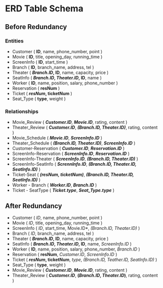 # ERD Table Schema

## Before Redundancy
### Entities
* Customer ( **ID**, name, phone_number, point )
* Movie ( **ID**, title, opening_day, running_time )
* ScreenInfo ( **ID**, start_time )
* Branch ( **ID**, branch_name, address, tel )
* Theater ( ***Branch.ID*, ID**,  name, capacity, price )
* SeatInfo ( ***Branch.ID*, *Theater.ID*, ID**, name ) 
* Worker ( **ID**, name, position, salary, phone_number )
* Reservation ( **resNum** )
* Ticket ( ***resNum*, ticketNum** )
* Seat_Type ( **type**, weight )

### Relationships
* Movie_Review ( ***Customer.ID***, ***Movie.ID***, rating, content )
* Theater_Review ( ***Customer.ID***, ***(Branch.ID, Theater.ID)***, rating, content )
* Movie_Schedule ( ***Movie.ID***, ***ScreenInfo.ID*** )
* Theater_Schedule ( ***(Branch.ID, Theater.ID)***, ***ScreenInfo.ID*** )
* Customer-Reservation ( ***Customer.ID***, ***Reservation.ID*** )
* ScreenInfo-Reservation ( ***ScreenInfo.ID***, ***Reservation.ID*** )
* ScreenInfo-Theater ( ***ScreenInfo.ID***, ***(Branch.ID, Theater.ID)*** )
* ScreenInfo-SeatInfo ( ***ScrennInfo.ID***, ***(Branch.ID, Theater.ID, SeatInfo.ID)*** )
* Ticket-Seat ( ***(resNum, ticketNum)***, ***(Branch.ID, Theater.ID, SeatInfo.ID)*** )
* Worker - Branch ( ***Worker.ID***, ***Branch.ID*** )
* Ticket - SeatType ( ***Ticket.type***, ***Seat_Type.type*** )

## After Redundancy
* Customer ( *ID*, name, phone_number, point )
* Movie ( *ID*, title, opening_day, running_time )
* ScreenInfo ( *ID*, start_time, Movie.ID*, *(Branch.ID, Theater.ID)* )
* Branch ( *ID*, branch_name, address, tel )
* Theater ( ***Branch.ID*, ID**,  name, capacity, price )
* SeatInfo ( ***Branch.ID*, *Theater.ID*, ID**, name, *ScreenInfo.ID* )
* Worker ( **ID**, name, position, salary, phone_number, *Branch.ID* )
* Reservation ( **resNum**, *Customer.ID*, *ScreenInfo.ID* )
* Ticket ( ***resNum*, ticketNum**, *type*, *(Branch.ID, Teather.ID, SeatInfo.ID)* )
* Seat_Type ( **type**, weight )
* Movie_Review ( ***Customer.ID***, ***Movie.ID***, rating, content )
* Theater_Review ( ***Customer.ID***, **(*Branch.ID*, *Theater.ID*)**, rating, content )
